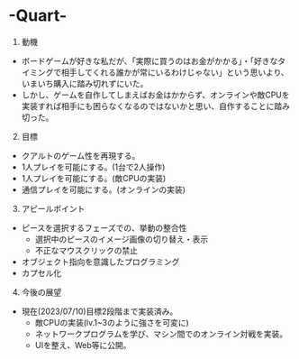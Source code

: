 # -Quart-
1. 動機
- ボードゲームが好きな私だが、「実際に買うのはお金がかかる」・「好きなタイミングで相手してくれる誰かが常にいるわけじゃない」という思いより、いまいち購入に踏み切れずにいた。
- しかし、ゲームを自作してしまえばお金はかからず、オンラインや敵CPUを実装すれば相手にも困らなくなるのではないかと思い、自作することに踏み切った。

2. 目標
- クアルトのゲーム性を再現する。
- 1人プレイを可能にする。(1台で2人操作)
- 1人プレイを可能にする。(敵CPUの実装)
- 通信プレイを可能にする。(オンラインの実装)

3. アピールポイント
- ピースを選択するフェーズでの、挙動の整合性
  - 選択中のピースのイメージ画像の切り替え・表示
  - 不正なマウスクリックの禁止
- オブジェクト指向を意識したプログラミング
- カプセル化

4. 今後の展望
- 現在(2023/07/10)目標2段階まで実装済み。
  - 敵CPUの実装(lv.1~3のように強さを可変に)
  - ネットワークプログラムを学び、マシン間でのオンライン対戦を実装。
  - UIを整え、Web等に公開。
